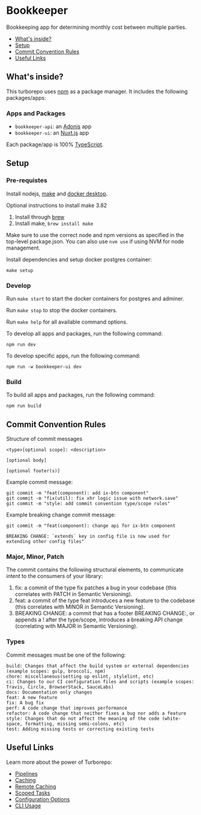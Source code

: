 # Bookkeeper

Bookkeeping app for determining monthly cost between multiple parties.

- [What's inside?](#info)
- [Setup](#setup)
- [Commit Convention Rules](#commit)
- [Useful Links](#links)

## <a id="info"></a> What's inside?

This turborepo uses [npm](https://www.npmjs.com/) as a package manager. It includes the following packages/apps:

### Apps and Packages

- `bookkeeper-api`: an [Adonis](https://adonisjs.com/) app
- `bookkeeper-ui`: an [Nuxt.js](https://nuxtjs.org) app

Each package/app is 100% [TypeScript](https://www.typescriptlang.org/).

## <a id="setup"></a> Setup

### Pre-requistes
Install nodejs, [make](https://formulae.brew.sh/formula/make#default) and [docker desktop](https://www.docker.com/products/docker-desktop).

Optional instructions to install make 3.82
  1. Install through [brew](https://brew.sh/)
  1. Install make, `brew install make`

Make sure to use the correct node and npm versions as specified in the top-level package.json. You can also use `nvm use` if using NVM for node management.

Install dependencies and setup docker postgres container:
```
make setup
```

### Develop

Run `make start` to start the docker containers for postgres and adminer.

Run `make stop` to stop the docker containers.

Run `make help` for all available command options.

To develop all apps and packages, run the following command:
```
npm run dev
```

To develop specific apps, run the following command:
```
npm run -w bookkeeper-ui dev
```

### Build

To build all apps and packages, run the following command:

```
npm run build
```


## <a id="commit"></a> Commit Convention Rules

Structure of commit messages
```
<type>[optional scope]: <description>

[optional body]

[optional footer(s)]
```

Example commit message:
```
git commit -m "feat(component): add ix-btn component"
git commit -m "fix(util): fix xhr logic issue with network.save"
git commit -m "style: add commit convention type/scope rules"
```

Example breaking change commit message:
```
git commit -m "feat(component): change api for ix-btn component

BREAKING CHANGE: `extends` key in config file is now used for extending other config files"
```

### Major, Minor, Patch

The commit contains the following structural elements, to communicate intent to the consumers of your library:

1. fix: a commit of the type fix patches a bug in your codebase (this correlates with PATCH in Semantic Versioning).
1. feat: a commit of the type feat introduces a new feature to the codebase (this correlates with MINOR in Semantic Versioning).
1. BREAKING CHANGE: a commit that has a footer BREAKING CHANGE:, or appends a ! after the type/scope, introduces a breaking API change (correlating with MAJOR in Semantic Versioning).

### Types

Commit messages must be one of the following:

    build: Changes that affect the build system or external dependencies (example scopes: gulp, broccoli, npm)
    chore: miscellaneous(setting up eslint, stylelint, etc)
    ci: Changes to our CI configuration files and scripts (example scopes: Travis, Circle, BrowserStack, SauceLabs)
    docs: Documentation only changes
    feat: A new feature
    fix: A bug fix
    perf: A code change that improves performance
    refactor: A code change that neither fixes a bug nor adds a feature
    style: Changes that do not affect the meaning of the code (white-space, formatting, missing semi-colons, etc)
    test: Adding missing tests or correcting existing tests

## <a id="links"></a> Useful Links

Learn more about the power of Turborepo:

- [Pipelines](https://turborepo.org/docs/core-concepts/pipelines)
- [Caching](https://turborepo.org/docs/core-concepts/caching)
- [Remote Caching](https://turborepo.org/docs/core-concepts/remote-caching)
- [Scoped Tasks](https://turborepo.org/docs/core-concepts/scopes)
- [Configuration Options](https://turborepo.org/docs/reference/configuration)
- [CLI Usage](https://turborepo.org/docs/reference/command-line-reference)

